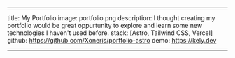 ---

title: My Portfolio
image: portfolio.png
description: I thought creating my portfolio would be great oppurtunity to explore and learn some new technologies I haven't used before.
stack: [Astro, Tailwind CSS, Vercel]
github: https://github.com/Xoneris/portfolio-astro
demo: https://kely.dev

---